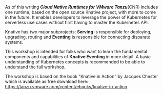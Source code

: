 As of this writing ***Cloud Native Runtimes for VMware Tanzu***(CNR) includes one runtime, based on the open source Knative project, with more to come in the future. It enables developers to leverage the power of Kubernetes for serverless use cases without first having to master the Kubernetes API.

Knative has two major subprojects: **Serving** is responsible for deploying, upgrading, routing and **Eventing** is responsible for connecting disparate systems. 

This workshop is intended for folks who want to learn the fundamental components and capabilities of **Knative Eventing** in more detail. A basic understanding of Kubernetes concepts is recommended to be able to understand the full workshop.

The workshop is based on the book "Knative in Action" by Jacques Chester which is available as free download here: https://tanzu.vmware.com/content/ebooks/knative-in-action

